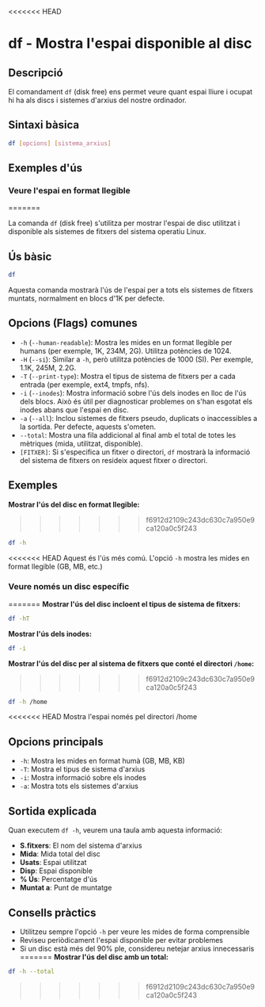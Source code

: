 <<<<<<< HEAD
# df - Mostra l'espai disponible al disc

## Descripció

El comandament `df` (disk free) ens permet veure quant espai lliure i ocupat hi ha als discs i sistemes d'arxius del nostre ordinador.

## Sintaxi bàsica

```bash
df [opcions] [sistema_arxius]
```

## Exemples d'ús

### Veure l'espai en format llegible
=======

La comanda `df` (disk free) s'utilitza per mostrar l'espai de disc utilitzat i disponible als sistemes de fitxers del sistema operatiu Linux.

## Ús bàsic

```bash
df
```

Aquesta comanda mostrarà l'ús de l'espai per a tots els sistemes de fitxers muntats, normalment en blocs d'1K per defecte.

## Opcions (Flags) comunes

- `-h` (`--human-readable`): Mostra les mides en un format llegible per humans (per exemple, 1K, 234M, 2G). Utilitza potències de 1024.
- `-H` (`--si`): Similar a `-h`, però utilitza potències de 1000 (SI). Per exemple, 1.1K, 245M, 2.2G.
- `-T` (`--print-type`): Mostra el tipus de sistema de fitxers per a cada entrada (per exemple, ext4, tmpfs, nfs).
- `-i` (`--inodes`): Mostra informació sobre l'ús dels inodes en lloc de l'ús dels blocs. Això és útil per diagnosticar problemes on s'han esgotat els inodes abans que l'espai en disc.
- `-a` (`--all`): Inclou sistemes de fitxers pseudo, duplicats o inaccessibles a la sortida. Per defecte, aquests s'ometen.
- `--total`: Mostra una fila addicional al final amb el total de totes les mètriques (mida, utilitzat, disponible).
- `[FITXER]`: Si s'especifica un fitxer o directori, `df` mostrarà la informació del sistema de fitxers on resideix aquest fitxer o directori.

## Exemples

**Mostrar l'ús del disc en format llegible:**
>>>>>>> f6912d2109c243dc630c7a950e9ca120a0c5f243

```bash
df -h
```

<<<<<<< HEAD
Aquest és l'ús més comú. L'opció `-h` mostra les mides en format llegible (GB, MB, etc.)

### Veure només un disc específic
=======
**Mostrar l'ús del disc incloent el tipus de sistema de fitxers:**

```bash
df -hT
```

**Mostrar l'ús dels inodes:**

```bash
df -i
```

**Mostrar l'ús del disc per al sistema de fitxers que conté el directori `/home`:**
>>>>>>> f6912d2109c243dc630c7a950e9ca120a0c5f243

```bash
df -h /home
```

<<<<<<< HEAD
Mostra l'espai només pel directori /home

## Opcions principals

- `-h`: Mostra les mides en format humà (GB, MB, KB)
- `-T`: Mostra el tipus de sistema d'arxius
- `-i`: Mostra informació sobre els inodes
- `-a`: Mostra tots els sistemes d'arxius

## Sortida explicada

Quan executem `df -h`, veurem una taula amb aquesta informació:

- **S.fitxers**: El nom del sistema d'arxius
- **Mida**: Mida total del disc
- **Usats**: Espai utilitzat
- **Disp**: Espai disponible
- **% Ús**: Percentatge d'ús
- **Muntat a**: Punt de muntatge

## Consells pràctics

- Utilitzeu sempre l'opció `-h` per veure les mides de forma comprensible
- Reviseu periòdicament l'espai disponible per evitar problemes
- Si un disc està més del 90% ple, considereu netejar arxius innecessaris
=======
**Mostrar l'ús del disc amb un total:**

```bash
df -h --total
```
>>>>>>> f6912d2109c243dc630c7a950e9ca120a0c5f243
